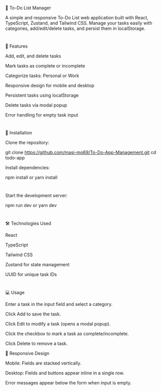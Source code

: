 📝 To-Do List Manager

A simple and responsive To-Do List web application built with React, TypeScript, Zustand, and Tailwind CSS.
Manage your tasks easily with categories, add/edit/delete tasks, and persist them in localStorage.
#


🌟 Features

Add, edit, and delete tasks

Mark tasks as complete or incomplete

Categorize tasks: Personal or Work

Responsive design for mobile and desktop

Persistent tasks using localStorage

Delete tasks via modal popup

Error handling for empty task input

#

🚀 Installation

Clone the repository:

git clone https://github.com/masi-mo69/To-Do-App-Management.git
cd todo-app

Install dependencies:

npm install
or
yarn install
#

Start the development server:

npm run dev
or
yarn dev
#

🛠️ Technologies Used

React

TypeScript

Tailwind CSS

Zustand
 for state management

UUID
 for unique task IDs

#


💻 Usage

Enter a task in the input field and select a category.

Click Add to save the task.

Click Edit to modify a task (opens a modal popup).

Click the checkbox to mark a task as complete/incomplete.

Click Delete to remove a task.

📱 Responsive Design

Mobile: Fields are stacked vertically.

Desktop: Fields and buttons appear inline in a single row.

Error messages appear below the form when input is empty.





